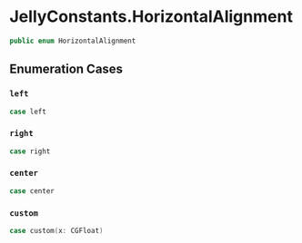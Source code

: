 # JellyConstants.HorizontalAlignment

``` swift
public enum HorizontalAlignment 
```

## Enumeration Cases

### `left`

``` swift
case left
```

### `right`

``` swift
case right
```

### `center`

``` swift
case center
```

### `custom`

``` swift
case custom(x: CGFloat)
```
